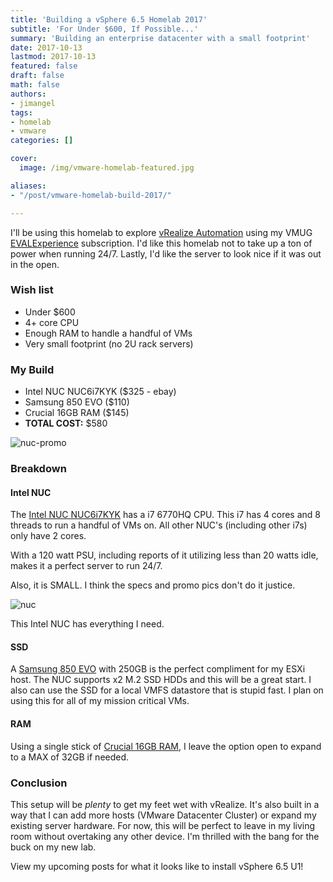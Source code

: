 ```yaml
---
title: 'Building a vSphere 6.5 Homelab 2017'
subtitle: 'For Under $600, If Possible...'
summary: 'Building an enterprise datacenter with a small footprint'
date: 2017-10-13
lastmod: 2017-10-13
featured: false
draft: false
math: false
authors:
- jimangel
tags:
- homelab
- vmware
categories: []

cover:
  image: /img/vmware-homelab-featured.jpg

aliases:
- "/post/vmware-homelab-build-2017/"

---
```


I'll be using this homelab to explore [vRealize Automation](https://www.vmware.com/products/vrealize-automation.html) using my VMUG [EVALExperience](https://www.vmug.com/Join/EVALExperience) subscription. I'd like this homelab not to take up a ton of power when running 24/7. Lastly, I'd like the server to look nice if it was out in the open.

### Wish list
* Under $600
* 4+ core CPU
* Enough RAM to handle a handful of VMs
* Very small footprint (no 2U rack servers)

### My Build
* Intel NUC NUC6i7KYK ($325 - ebay)
* Samsung 850 EVO ($110)
* Crucial 16GB RAM ($145)
* **TOTAL COST:** $580

![nuc-promo](/img/nuc-promo.jpg#center)

### Breakdown
#### Intel NUC
The [Intel NUC NUC6i7KYK](https://amzn.to/2yoR93a) has a i7 6770HQ CPU. This i7 has 4 cores and 8 threads to run a handful of VMs on. All other NUC's (including other i7s) only have 2 cores.

With a 120 watt PSU, including reports of it utilizing less than 20 watts idle, makes it a perfect server to run 24/7.

Also, it is SMALL. I think the specs and promo pics don't do it justice.

![nuc](/img/nuc.jpg#center)

This Intel NUC has everything I need.

#### SSD
A [Samsung 850 EVO](https://amzn.to/2yKLG8B) with 250GB is the perfect compliment for my ESXi host. The NUC supports x2 M.2 SSD HDDs and this will be a great start. I also can use the SSD for a local VMFS datastore that is stupid fast. I plan on using this for all of my mission critical VMs.

#### RAM
Using a single stick of [Crucial 16GB RAM](https://amzn.to/2ylpbDP), I leave the option open to expand to a MAX of 32GB if needed.

### Conclusion
This setup will be _plenty_ to get my feet wet with vRealize. It's also built in a way that I can add more hosts (VMware Datacenter Cluster) or expand my existing server hardware. For now, this will be perfect to leave in my living room without overtaking any other device. I'm thrilled with the bang for the buck on my new lab.

View my upcoming posts for what it looks like to install vSphere 6.5 U1!
